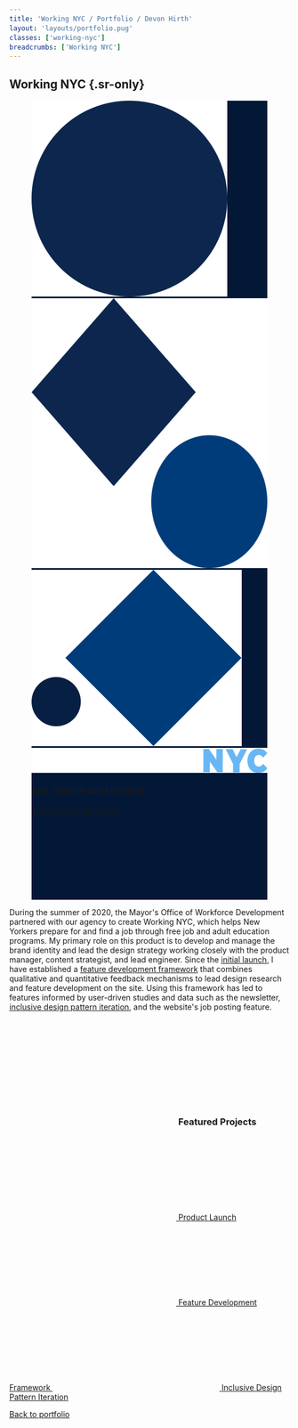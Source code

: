```yaml
---
title: 'Working NYC / Portfolio / Devon Hirth'
layout: 'layouts/portfolio.pug'
classes: ['working-nyc']
breadcrumbs: ['Working NYC']
---
```


## Working NYC {.sr-only}

<figure class="figure -mx-3 tablet:mx-0 mt-0" style="background-color: #031837">
  <div class="figure__matte">
    <img class="absolute hidden desktop:block" src="/img/wnyc-shape-1.svg" width="352" height="352" style="right: -90px; bottom: -63px;" />
    <img class="absolute hidden desktop:block" src="/img/wnyc-shape-2.svg" width="485" height="485" style="left: -123px; bottom: 0px;" />
    <img class="absolute hidden desktop:block" src="/img/wnyc-shape-3.svg" width="378" height="317" style="right: -71px; top: -114px;" />
    <div class="absolute flex flex-col justify-center items-center px-4 w-full h-full">
      <img class="large:mb-6" src="/img/wnyc-logo-standard.svg" width="506" height="45" />
    </div>
  </div>

  <figcaption>
    <h4 class="h5 mb-3">Role: Digital Product Designer</h4>
    <p><a class="btn btn-primary figure__cta" href="https://working.nyc.gov" target="_blank" rel="noopener nofollow noreferrer">https://working.nyc.gov <svg class="icon mis-half" aria-hidden="true"><use xlink:href="#tabler-external-link"></use></svg></a>
  </figcaption>
</figure>

During the summer of 2020, the Mayor's Office of Workforce Development partnered with our agency to create Working NYC, which helps New Yorkers prepare for and find a job through free job and adult education programs. My primary role on this product is to develop and manage the brand identity and lead the design strategy working closely with the product manager, content strategist, and lead engineer. Since the [initial launch](/portfolio/working-nyc/product-launch), I have established a [feature development framework](/portfolio/working-nyc/feature-development-framework) that combines qualitative and quantitative feedback mechanisms to lead design research and feature development on the site. Using this framework has led to features informed by user-driven studies and data such as the newsletter, [inclusive design pattern iteration](/portfolio/working-nyc/inclusive-design-pattern-iteration), and the website's job posting feature.

&nbsp;

### <a class="flex mie-1 no-underline" id="featured-projects" href="#featured-projects"><svg class="icon" aria-hidden="true"><use xlink:href="#tabler-folders"></use></svg></a> Featured Projects

<nav class="grid grid-cols-1 tablet:grid-cols-2 gap-3 mb-8" aria-label="Project Navigation">
  <a class="btn border-4 m-0 h-30vh desktop:h-30vh min-h-xsmall w-full flex-col items-center justify-center" href="/portfolio/working-nyc/product-launch">
    <svg class="icon w-5 h-5 mie-1" aria-hidden="true">
      <use xlink:href="#tabler-folder"></use>
    </svg>
    <span class="h3 primary font-normal m-0 my-1 text-center">Product Launch</span>
  </a>

  <a class="btn border-4 m-0 h-30vh desktop:h-30vh min-h-xsmall w-full flex-col items-center justify-center" href="/portfolio/working-nyc/feature-development-framework">
    <svg class="icon w-5 h-5 mie-1" aria-hidden="true">
      <use xlink:href="#tabler-folder"></use>
    </svg>
    <span class="h3 primary font-normal m-0 my-1 text-center">Feature Development Framework</span>
  </a>

  <!-- * [Newsletter](#newsletter) -->

  <a class="btn border-4 m-0 h-30vh desktop:h-30vh min-h-xsmall w-full flex-col items-center justify-center" href="/portfolio/working-nyc/inclusive-design-pattern-iteration">
    <svg class="icon w-5 h-5 mie-1" aria-hidden="true">
      <use xlink:href="#tabler-folder"></use>
    </svg>
    <span class="h3 primary font-normal m-0 my-1 text-center">Inclusive Design Pattern Iteration</span>
  </a>
</nav>

[Back to portfolio](/portfolio)
